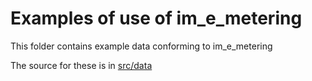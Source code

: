 # Examples of use of im_e_metering

This folder contains example data conforming to im_e_metering

The source for these is in [src/data](../src/data/examples)
